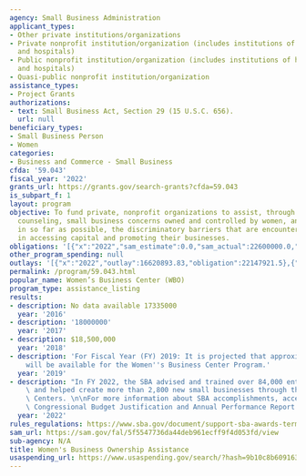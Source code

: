 ```yaml
---
agency: Small Business Administration
applicant_types:
- Other private institutions/organizations
- Private nonprofit institution/organization (includes institutions of higher education
  and hospitals)
- Public nonprofit institution/organization (includes institutions of higher education
  and hospitals)
- Quasi-public nonprofit institution/organization
assistance_types:
- Project Grants
authorizations:
- text: Small Business Act, Section 29 (15 U.S.C. 656).
  url: null
beneficiary_types:
- Small Business Person
- Women
categories:
- Business and Commerce - Small Business
cfda: '59.043'
fiscal_year: '2022'
grants_url: https://grants.gov/search-grants?cfda=59.043
is_subpart_f: 1
layout: program
objective: To fund private, nonprofit organizations to assist, through training and
  counseling, small business concerns owned and controlled by women, and to remove,
  in so far as possible, the discriminatory barriers that are encountered by women
  in accessing capital and promoting their businesses.
obligations: '[{"x":"2022","sam_estimate":0.0,"sam_actual":22600000.0,"usa_spending_actual":21392757.38},{"x":"2023","sam_estimate":27000000.0,"sam_actual":0.0,"usa_spending_actual":21065367.26},{"x":"2024","sam_estimate":27000000.0,"sam_actual":0.0,"usa_spending_actual":21289746.89}]'
other_program_spending: null
outlays: '[{"x":"2022","outlay":16620893.83,"obligation":22147921.5},{"x":"2023","outlay":8510120.92,"obligation":21150000.0},{"x":"2024","outlay":75000.0,"obligation":22200000.0}]'
permalink: /program/59.043.html
popular_name: Women’s Business Center (WBO)
program_type: assistance_listing
results:
- description: No data available 17335000
  year: '2016'
- description: '18000000'
  year: '2017'
- description: $18,500,000
  year: '2018'
- description: 'For Fiscal Year (FY) 2019: It is projected that approximately $17million
    will be available for the Women''s Business Center Program.'
  year: '2019'
- description: "In FY 2022, the SBA advised and trained over 84,000 entrepreneurs\
    \ and helped create more than 2,800 new small businesses through the Women's Business\
    \ Centers. \n\nFor more information about SBA accomplishments, access the SBA\
    \ Congressional Budget Justification and Annual Performance Report: https://www.sba.gov/document/report-congressional-budget-justification-annual-performance-report"
  year: '2022'
rules_regulations: https://www.sba.gov/document/support-sba-awards-terms-conditions
sam_url: https://sam.gov/fal/5f5547736da44deb961ecff9f4d053fd/view
sub-agency: N/A
title: Women's Business Ownership Assistance
usaspending_url: https://www.usaspending.gov/search/?hash=9b10c8b6091632dc506f541602f6c527
---
```

